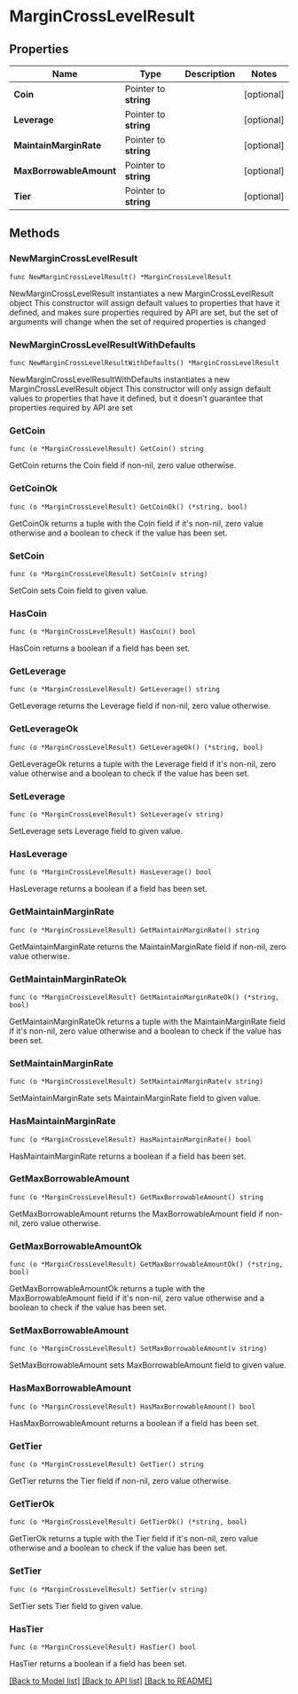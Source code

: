 # MarginCrossLevelResult

## Properties

Name | Type | Description | Notes
------------ | ------------- | ------------- | -------------
**Coin** | Pointer to **string** |  | [optional] 
**Leverage** | Pointer to **string** |  | [optional] 
**MaintainMarginRate** | Pointer to **string** |  | [optional] 
**MaxBorrowableAmount** | Pointer to **string** |  | [optional] 
**Tier** | Pointer to **string** |  | [optional] 

## Methods

### NewMarginCrossLevelResult

`func NewMarginCrossLevelResult() *MarginCrossLevelResult`

NewMarginCrossLevelResult instantiates a new MarginCrossLevelResult object
This constructor will assign default values to properties that have it defined,
and makes sure properties required by API are set, but the set of arguments
will change when the set of required properties is changed

### NewMarginCrossLevelResultWithDefaults

`func NewMarginCrossLevelResultWithDefaults() *MarginCrossLevelResult`

NewMarginCrossLevelResultWithDefaults instantiates a new MarginCrossLevelResult object
This constructor will only assign default values to properties that have it defined,
but it doesn't guarantee that properties required by API are set

### GetCoin

`func (o *MarginCrossLevelResult) GetCoin() string`

GetCoin returns the Coin field if non-nil, zero value otherwise.

### GetCoinOk

`func (o *MarginCrossLevelResult) GetCoinOk() (*string, bool)`

GetCoinOk returns a tuple with the Coin field if it's non-nil, zero value otherwise
and a boolean to check if the value has been set.

### SetCoin

`func (o *MarginCrossLevelResult) SetCoin(v string)`

SetCoin sets Coin field to given value.

### HasCoin

`func (o *MarginCrossLevelResult) HasCoin() bool`

HasCoin returns a boolean if a field has been set.

### GetLeverage

`func (o *MarginCrossLevelResult) GetLeverage() string`

GetLeverage returns the Leverage field if non-nil, zero value otherwise.

### GetLeverageOk

`func (o *MarginCrossLevelResult) GetLeverageOk() (*string, bool)`

GetLeverageOk returns a tuple with the Leverage field if it's non-nil, zero value otherwise
and a boolean to check if the value has been set.

### SetLeverage

`func (o *MarginCrossLevelResult) SetLeverage(v string)`

SetLeverage sets Leverage field to given value.

### HasLeverage

`func (o *MarginCrossLevelResult) HasLeverage() bool`

HasLeverage returns a boolean if a field has been set.

### GetMaintainMarginRate

`func (o *MarginCrossLevelResult) GetMaintainMarginRate() string`

GetMaintainMarginRate returns the MaintainMarginRate field if non-nil, zero value otherwise.

### GetMaintainMarginRateOk

`func (o *MarginCrossLevelResult) GetMaintainMarginRateOk() (*string, bool)`

GetMaintainMarginRateOk returns a tuple with the MaintainMarginRate field if it's non-nil, zero value otherwise
and a boolean to check if the value has been set.

### SetMaintainMarginRate

`func (o *MarginCrossLevelResult) SetMaintainMarginRate(v string)`

SetMaintainMarginRate sets MaintainMarginRate field to given value.

### HasMaintainMarginRate

`func (o *MarginCrossLevelResult) HasMaintainMarginRate() bool`

HasMaintainMarginRate returns a boolean if a field has been set.

### GetMaxBorrowableAmount

`func (o *MarginCrossLevelResult) GetMaxBorrowableAmount() string`

GetMaxBorrowableAmount returns the MaxBorrowableAmount field if non-nil, zero value otherwise.

### GetMaxBorrowableAmountOk

`func (o *MarginCrossLevelResult) GetMaxBorrowableAmountOk() (*string, bool)`

GetMaxBorrowableAmountOk returns a tuple with the MaxBorrowableAmount field if it's non-nil, zero value otherwise
and a boolean to check if the value has been set.

### SetMaxBorrowableAmount

`func (o *MarginCrossLevelResult) SetMaxBorrowableAmount(v string)`

SetMaxBorrowableAmount sets MaxBorrowableAmount field to given value.

### HasMaxBorrowableAmount

`func (o *MarginCrossLevelResult) HasMaxBorrowableAmount() bool`

HasMaxBorrowableAmount returns a boolean if a field has been set.

### GetTier

`func (o *MarginCrossLevelResult) GetTier() string`

GetTier returns the Tier field if non-nil, zero value otherwise.

### GetTierOk

`func (o *MarginCrossLevelResult) GetTierOk() (*string, bool)`

GetTierOk returns a tuple with the Tier field if it's non-nil, zero value otherwise
and a boolean to check if the value has been set.

### SetTier

`func (o *MarginCrossLevelResult) SetTier(v string)`

SetTier sets Tier field to given value.

### HasTier

`func (o *MarginCrossLevelResult) HasTier() bool`

HasTier returns a boolean if a field has been set.


[[Back to Model list]](../README.md#documentation-for-models) [[Back to API list]](../README.md#documentation-for-api-endpoints) [[Back to README]](../README.md)


